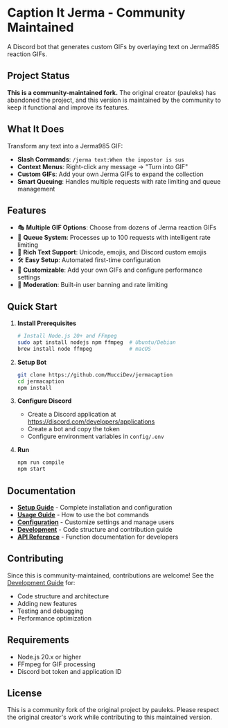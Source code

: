 # Caption It Jerma - Community Maintained

A Discord bot that generates custom GIFs by overlaying text on Jerma985 reaction GIFs.

## Project Status

**This is a community-maintained fork.** The original creator (pauleks) has abandoned the project, and this version is maintained by the community to keep it functional and improve its features.

## What It Does

Transform any text into a Jerma985 GIF:
- **Slash Commands**: `/jerma text:When the impostor is sus`
- **Context Menus**: Right-click any message → "Turn into GIF"
- **Custom GIFs**: Add your own Jerma GIFs to expand the collection
- **Smart Queuing**: Handles multiple requests with rate limiting and queue management

## Features

- 🎭 **Multiple GIF Options**: Choose from dozens of Jerma reaction GIFs
- 🔄 **Queue System**: Processes up to 100 requests with intelligent rate limiting
- 📝 **Rich Text Support**: Unicode, emojis, and Discord custom emojis
- 🛠️ **Easy Setup**: Automated first-time configuration
- 🔧 **Customizable**: Add your own GIFs and configure performance settings
- 🔐 **Moderation**: Built-in user banning and rate limiting

## Quick Start

1. **Install Prerequisites**
   ```bash
   # Install Node.js 20+ and FFmpeg
   sudo apt install nodejs npm ffmpeg  # Ubuntu/Debian
   brew install node ffmpeg            # macOS
   ```

2. **Setup Bot**
   ```bash
   git clone https://github.com/MucciDev/jermacaption
   cd jermacaption
   npm install
   ```

3. **Configure Discord**
   - Create a Discord application at https://discord.com/developers/applications
   - Create a bot and copy the token
   - Configure environment variables in `config/.env`

4. **Run**
   ```bash
   npm run compile
   npm start
   ```

## Documentation

- **[Setup Guide](docs/SETUP.md)** - Complete installation and configuration
- **[Usage Guide](docs/USAGE.md)** - How to use the bot commands
- **[Configuration](docs/CONFIGURATION.md)** - Customize settings and manage users
- **[Development](docs/DEVELOPMENT.md)** - Code structure and contribution guide
- **[API Reference](docs/API.md)** - Function documentation for developers

## Contributing

Since this is community-maintained, contributions are welcome! See the [Development Guide](docs/DEVELOPMENT.md) for:
- Code structure and architecture
- Adding new features
- Testing and debugging
- Performance optimization

## Requirements

- Node.js 20.x or higher
- FFmpeg for GIF processing
- Discord bot token and application ID

## License

This is a community fork of the original project by pauleks. Please respect the original creator's work while contributing to this maintained version.
